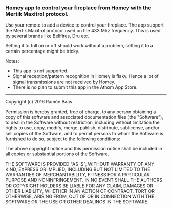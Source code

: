 
### Homey app to control your fireplace from Homey with the Mertik Maxitrol protocol.

Use your remote to add a device to control your fireplace. The app support the Mertik Maxitrol protocol used on the 433 Mhz frequency. This is used by several brands like Bellfires, Dru etc. 

Setting it to full on or off should work without a problem, setting it to a certain percentage might be tricky.

Notes:

* This app is not supported.
* Signal reception/pattern recognition in Homey is flaky. Hence a lot of signal transmissions are not received by Homey.
* There is no plan to submit this app in the Athom App Store.


----------


Copyright (c) 2016 Ramón Baas

Permission is hereby granted, free of charge, to any person obtaining a copy of this software and associated documentation files (the "Software"), to deal in the Software without restriction, including without limitation the rights to use, copy, modify, merge, publish, distribute, sublicense, and/or sell copies of the Software, and to permit persons to whom the Software is furnished to do so, subject to the following conditions:

The above copyright notice and this permission notice shall be included in all copies or substantial portions of the Software.

THE SOFTWARE IS PROVIDED "AS IS", WITHOUT WARRANTY OF ANY KIND, EXPRESS OR IMPLIED, INCLUDING BUT NOT LIMITED TO THE WARRANTIES OF MERCHANTABILITY, FITNESS FOR A PARTICULAR PURPOSE AND NONINFRINGEMENT. IN NO EVENT SHALL THE AUTHORS OR COPYRIGHT HOLDERS BE LIABLE FOR ANY CLAIM, DAMAGES OR OTHER LIABILITY, WHETHER IN AN ACTION OF CONTRACT, TORT OR OTHERWISE, ARISING FROM, OUT OF OR IN CONNECTION WITH THE SOFTWARE OR THE USE OR OTHER DEALINGS IN THE SOFTWARE.

